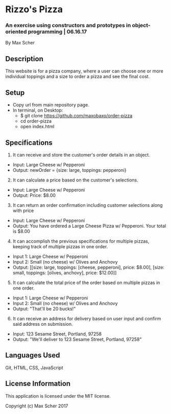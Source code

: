 # Rizzo's Pizza #
### An exercise using constructors and prototypes in object-oriented programming | 06.16.17 ###

By Max Scher

## Description ##
This website is for a pizza company, where a user can choose one or more individual toppings and a size to order a pizza and see the final cost.

## Setup ##
* Copy url from main repository page.
* In terminal, on Desktop:
  * $ git clone https://github.com/maxobaxo/order-pizza
  * cd order-pizza
  * open index.html

## Specifications ##
1. It can receive and store the customer's order details in an object.
  * Input: Large Cheese w/ Pepperoni
  * Output: newOrder = {size: large, toppings: pepperoni}
2. It can calculate a price based on the customer's selections.
  * Input: Large Cheese w/ Pepperoni
  * Output: Price: $8.00
3. It can return an order confirmation including customer selections along with price
  * Input: Large Cheese w/ Pepperoni
  * Output: You have ordered a Large Cheese Pizza w/ Pepperoni. Your total is $8.00
4. It can accomplish the previous specifications for multiple pizzas, keeping track of multiple pizzas in one order.
  * Input 1: Large Cheese w/ Pepperoni
  * Input 2: Small (no cheese) w/ Olives and Anchovy
  * Output: [[size: large, toppings: [cheese, pepperoni], price: $8.00], [size: small, toppings: [olives, anchovy], price: $12.00]]
5. It can calculate the total price of the order based on multiple pizzas in one order.
  * Input 1: Large Cheese w/ Pepperoni
  * Input 2: Small (no cheese) w/ Olives and Anchovy
  * Output: "That'll be 20 bucks!"
6. It can receive an address for delivery based on user input and confirm said address on submission.
  * Input: 123 Sesame Street, Portland, 97258
  * Output: "We'll deliver to 123 Sesame Street, Portland, 97258"

## Languages Used ##
Git, HTML, CSS, JavaScript

## License Information ##
This application is licensed under the MIT license.

Copyright (c) Max Scher 2017
